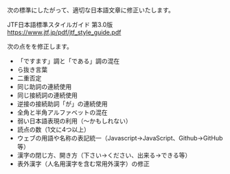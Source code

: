次の標準にしたがって、適切な日本語文章に修正いたします。

JTF日本語標準スタイルガイド 第3.0版
https://www.jtf.jp/pdf/jtf_style_guide.pdf

次の点をを修正します。
- 「ですます」調と「である」調の混在
- ら抜き言葉
- 二重否定
- 同じ助詞の連続使用
- 同じ接続詞の連続使用
- 逆接の接続助詞「が」の連続使用
- 全角と半角アルファベットの混在
- 弱い日本語表現の利用（〜かもしれない）
- 読点の数（1文に4つ以上）
- ウェブの用語や名称の表記統一（Javascript→JavaScript、Github→GitHub等）
- 漢字の閉じ方、開き方（下さい→ください、出来る→できる等）
- 表外漢字（人名用漢字を含む常用外漢字）の修正